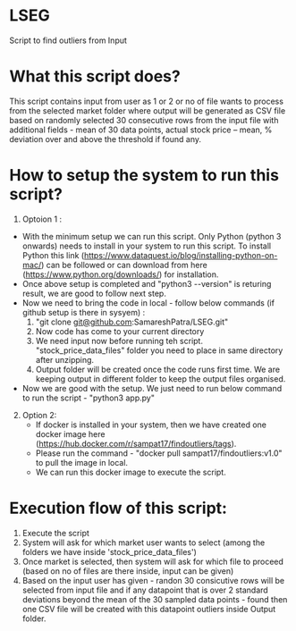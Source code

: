# LSEG
Script to find outliers from Input

# What this script does?
This script contains input from user as 1 or 2 or no of file wants to process from the selected market folder where output will be generated as CSV file based on randomly selected 30 consecutive rows from the input file with additional fields - mean of 30 data points, actual stock price – mean, % deviation over and above the threshold if found any.

# How to setup the system to run this script?
1. Optoion 1 :
-  With the minimum setup we can run this script. Only Python (python 3 onwards) needs to install in your system to run this script.
To install Python this link (https://www.dataquest.io/blog/installing-python-on-mac/) can be followed or can download from here (https://www.python.org/downloads/) for installation.
-  Once above setup is completed and "python3 --version" is returing result, we are good to follow next step.
-  Now we need to bring the code in local - follow below commands (if github setup is there in sysyem) :
   1. "git clone git@github.com:SamareshPatra/LSEG.git"
   2. Now code has come to your current directory
   3. We need input now before running teh script. "stock_price_data_files" folder you need to place in same directory after unzipping.
   4. Output folder will be created once the code runs first time. We are keeping output in different folder to keep the output files organised.
-  Now we are good with the setup. We just need to run below command to run the script - 
    "python3 app.py"

2. Option 2:
   - If docker is installed in your system, then we have created one docker image here (https://hub.docker.com/r/sampat17/findoutliers/tags).
   - Please run the command - "docker pull sampat17/findoutliers:v1.0" to pull the image in local.
   - We can run this docker image to execute the script.


# Execution flow of this script:
1. Execute the script
2. System will ask for which market user wants to select (among the folders we have inside 'stock_price_data_files')
3. Once market is selected, then system will ask for which file to proceed (based on no of files are there inside, input can be given)
4. Based on the input user has given - randon 30 consicutive rows will be selected from input file and if any datapoint that is over 2 standard deviations beyond the mean of the 30 sampled data points - found then one CSV file will be created with this datapoint outliers inside Output folder.

